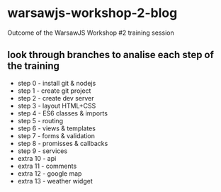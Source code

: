 # warsawjs-workshop-2-blog
Outcome of the WarsawJS Workshop #2 training session

## look through branches to analise each step of the training

* step 0 - install git & nodejs
* step 1 - create git project
* step 2 - create dev server
* step 3 - layout  HTML+CSS
* step 4 - ES6 classes & imports
* step 5 - routing 
* step 6 - views & templates
* step 7 - forms & validation
* step 8 - promisses & callbacks
* step 9 - services
* extra 10 - api
* extra 11 - comments
* extra 12 - google map
* extra 13 - weather widget
